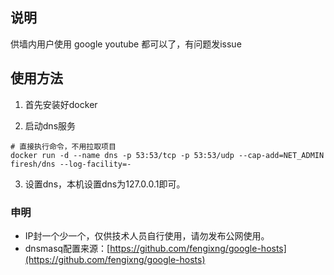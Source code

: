 ## 说明
供墙内用户使用
google youtube 都可以了，有问题发issue

## 使用方法
1. 首先安装好docker

2. 启动dns服务
```
# 直接执行命令，不用拉取项目
docker run -d --name dns -p 53:53/tcp -p 53:53/udp --cap-add=NET_ADMIN firesh/dns --log-facility=-
```

3. 设置dns，本机设置dns为127.0.0.1即可。

### 申明
- IP封一个少一个，仅供技术人员自行使用，请勿发布公网使用。
- dnsmasq配置来源：[https://github.com/fengixng/google-hosts](https://github.com/fengixng/google-hosts)

